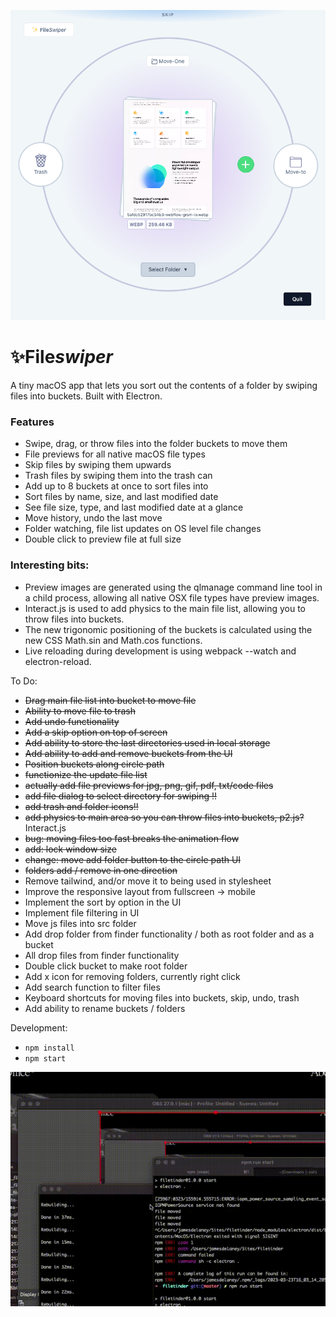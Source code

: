 ![Fileswiper](https://github.com/jamesdelaneyie/fileswiper/blob/master/progress_gifs/fileswiper-progress-3.png)

# ✨File*swiper*

A tiny macOS app that lets you sort out the contents of a folder by swiping files into buckets. Built with Electron. 


### Features
- Swipe, drag, or throw files into the folder buckets to move them
- File previews for all native macOS file types
- Skip files by swiping them upwards
- Trash files by swiping them into the trash can
- Add up to 8 buckets at once to sort files into
- Sort files by name, size, and last modified date
- See file size, type, and last modified date at a glance
- Move history, undo the last move
- Folder watching, file list updates on OS level file changes
- Double click to preview file at full size


### Interesting bits: 

- Preview images are generated using the qlmanage command line tool in a child process, allowing all native OSX file types have preview images.
- Interact.js is used to add physics to the main file list, allowing you to throw files into buckets.
- The new trigonomic positioning of the buckets is calculated using the new CSS Math.sin and Math.cos functions.
- Live reloading during development is using webpack --watch and electron-reload.


To Do:
- ~~Drag main file list into bucket to move file~~
- ~~Ability to move file to trash~~
- ~~Add undo functionality~~
- ~~Add a skip option on top of screen~~
- ~~Add ability to store the last directories used in local storage~~
- ~~Add ability to add and remove buckets from the UI~~
- ~~Position buckets along circle path~~
- ~~functionize the update file list~~
- ~~actually add file previews for jpg, png, gif, pdf, txt/code files~~
- ~~add file dialog to select directory for swiping !!~~ 
- ~~add trash and folder icons!!~~ 
- ~~add physics to main area so you can throw files into buckets, p2.js?~~ Interact.js
- ~~bug: moving files too fast breaks the animation flow~~
- ~~add: lock window size~~ 
- ~~change: move add folder button to the circle path UI~~
- ~~folders add / remove in one direction~~
- Remove tailwind, and/or move it to being used in stylesheet 
- Improve the responsive layout from fullscreen -> mobile
- Implement the sort by option in the UI
- Implement file filtering in UI
- Move js files into src folder
- Add drop folder from finder functionality / both as root folder and as a bucket
- All drop files from finder functionality
- Double click bucket to make root folder
- Add x icon for removing folders, currently right click
- Add search function to filter files
- Keyboard shortcuts for moving files into buckets, skip, undo, trash
- Add ability to rename buckets / folders


Development:

- `npm install`
- `npm start`


![Fileswiper](https://github.com/jamesdelaneyie/fileswiper/blob/master/progress_gifs/fileswiper.gif)